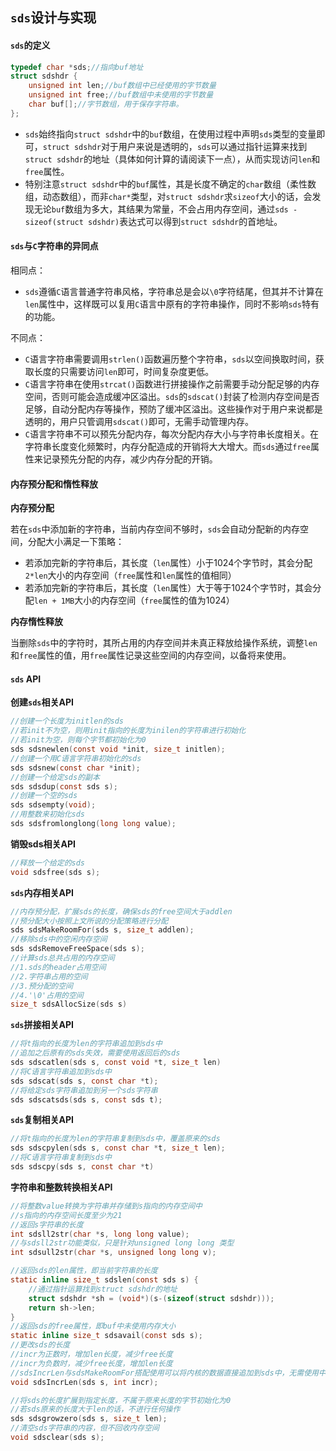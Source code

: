 ## `sds`设计与实现

#### `sds`的定义

```c
typedef char *sds;//指向buf地址
struct sdshdr {
    unsigned int len;//buf数组中已经使用的字节数量
    unsigned int free;//buf数组中未使用的字节数量
    char buf[];//字节数组，用于保存字符串。
};
```

- `sds`始终指向`struct sdshdr`中的`buf`数组，在使用过程中声明`sds`类型的变量即可，`struct sdshdr`对于用户来说是透明的，`sds`可以通过指针运算来找到`struct sdshdr`的地址（具体如何计算的请阅读下一点），从而实现访问`len`和`free`属性。
- 特别注意`struct sdshdr`中的`buf`属性，其是长度不确定的`char`数组（柔性数组，动态数组），而非`char*`类型，对`struct sdshdr`求`sizeof`大小的话，会发现无论`buf`数组为多大，其结果为常量，不会占用内存空间，通过`sds - sizeof(struct sdshdr)`表达式可以得到`struct sdshdr`的首地址。

#### `sds`与`C`字符串的异同点

相同点：

- `sds`遵循`C`语言普通字符串风格，字符串总是会以`\0`字符结尾，但其并不计算在`len`属性中，这样既可以复用`C`语言中原有的字符串操作，同时不影响`sds`特有的功能。

不同点：

- `C`语言字符串需要调用`strlen()`函数遍历整个字符串，`sds`以空间换取时间，获取长度的只需要访问`len`即可，时间复杂度更低。
- `C`语言字符串在使用`strcat()`函数进行拼接操作之前需要手动分配足够的内存空间，否则可能会造成缓冲区溢出。`sds`的`sdscat()`封装了检测内存空间是否足够，自动分配内存等操作，预防了缓冲区溢出。这些操作对于用户来说都是透明的，用户只管调用`sdscat()`即可，无需手动管理内存。
- `C`语言字符串不可以预先分配内存，每次分配内存大小与字符串长度相关。在字符串长度变化频繁时，内存分配造成的开销将大大增大。而`sds`通过`free`属性来记录预先分配的内存，减少内存分配的开销。

#### 内存预分配和惰性释放

**内存预分配**

若在`sds`中添加新的字符串，当前内存空间不够时，`sds`会自动分配新的内存空间，分配大小满足一下策略：

- 若添加完新的字符串后，其长度（`len`属性）小于1024个字节时，其会分配`2*len`大小的内存空间（`free`属性和`len`属性的值相同）
- 若添加完新的字符串后，其长度（`len`属性）大于等于1024个字节时，其会分配`len + 1MB`大小的内存空间（`free`属性的值为1024）

**内存惰性释放**

当删除`sds`中的字符时，其所占用的内存空间并未真正释放给操作系统，调整`len`和`free`属性的值，用`free`属性记录这些空间的内存空间，以备将来使用。

#### `sds` API

**创建`sds`相关API**

```c
//创建一个长度为initlen的sds
//若init不为空，则用init指向的长度为inilen的字符串进行初始化
//若init为空，则每个字节都初始化为0
sds sdsnewlen(const void *init, size_t initlen);
//创建一个用C语言字符串初始化的sds
sds sdsnew(const char *init);
//创建一个给定sds的副本
sds sdsdup(const sds s);
//创建一个空的sds
sds sdsempty(void);
//用整数来初始化sds
sds sdsfromlonglong(long long value);
```

**销毁sds相关API**

```c
//释放一个给定的sds
void sdsfree(sds s);
```

**`sds`内存相关API**

```c
//内存预分配，扩展sds的长度，确保sds的free空间大于addlen
//预分配大小按照上文所说的分配策略进行分配
sds sdsMakeRoomFor(sds s, size_t addlen);   
//移除sds中的空闲内存空间
sds sdsRemoveFreeSpace(sds s);
//计算sds总共占用的内存空间
//1.sds的header占用空间 
//2.字符串占用的空间
//3.预分配的空间
//4.'\0'占用的空间
size_t sdsAllocSize(sds s)
```

**`sds`拼接相关API**

```c
//将t指向的长度为len的字符串追加到sds中
//追加之后原有的sds失效，需要使用返回后的sds
sds sdscatlen(sds s, const void *t, size_t len)
//将C语言字符串追加到sds中
sds sdscat(sds s, const char *t); 
//将给定sds字符串追加到另一个sds字符串
sds sdscatsds(sds s, const sds t);
```

**`sds`复制相关API**

```c
//将t指向的长度为len的字符串复制到sds中，覆盖原来的sds
sds sdscpylen(sds s, const char *t, size_t len);
//将C语言字符串复制到sds中
sds sdscpy(sds s, const char *t)
```

**字符串和整数转换相关API**

```c
//将整数value转换为字符串并存储到s指向的内存空间中
//s指向的内存空间长度至少为21
//返回s字符串的长度
int sdsll2str(char *s, long long value);
//与sdsll2str功能类似，只是针对unsigned long long 类型
int sdsull2str(char *s, unsigned long long v);
```



```c
//返回sds的len属性，即当前字符串的长度
static inline size_t sdslen(const sds s) {
    //通过指针运算找到struct sdshdr的地址
    struct sdshdr *sh = (void*)(s-(sizeof(struct sdshdr)));
    return sh->len;
}
//返回sds的free属性，即buf中未使用内存大小
static inline size_t sdsavail(const sds s);
//更改sds的长度
//incr为正数时，增加len长度，减少free长度
//incr为负数时，减少free长度，增加len长度
//sdsIncrLen与sdsMakeRoomFor搭配使用可以将内核的数据直接追加到sds中，无需使用中间缓冲区
void sdsIncrLen(sds s, int incr);

//将sds的长度扩展到指定长度，不属于原来长度的字节初始化为0
//若sds原来的长度大于len的话，不进行任何操作
sds sdsgrowzero(sds s, size_t len);
//清空sds字符串的内容，但不回收内存空间
void sdsclear(sds s);    
```

